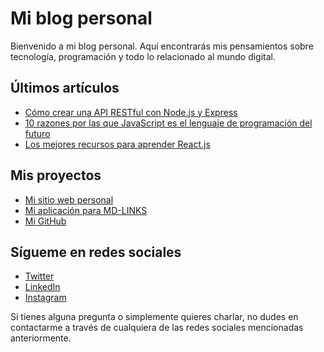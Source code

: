 # Mi blog personal

Bienvenido a mi blog personal. Aquí encontrarás mis pensamientos sobre tecnología, programación y todo lo relacionado al mundo digital.

## Últimos artículos

- [Cómo crear una API RESTful con Node.js y Express](https://www.miblog.com/como-crear-api-restful-con-nodejs-express)
- [10 razones por las que JavaScript es el lenguaje de programación del futuro](https://www.miblog.com/razones-por-las-que-javascript-es-el-lenguaje-de-programacion-del-futuro)
- [Los mejores recursos para aprender React.js](https://www.miblog.com/mejores-recursos-para-aprender-reactjs)

## Mis proyectos

- [Mi sitio web personal](https://www.yeisi.co)
- [Mi aplicación para MD-LINKS](https://github.com/YEISIDIAZ/DEV004-md-links)
- [Mi GitHub](https://github.com/YEISIDIAZ)

## Sígueme en redes sociales

- [Twitter](https://www.twitter.com/yeisidiaz)
- [LinkedIn](https://www.linkedin.com/in/yurleidy-diaz-638112271/)
- [Instagram](https://www.instagram.com/yurleidi)

Si tienes alguna pregunta o simplemente quieres charlar, no dudes en contactarme a través de cualquiera de las redes sociales mencionadas anteriormente.
